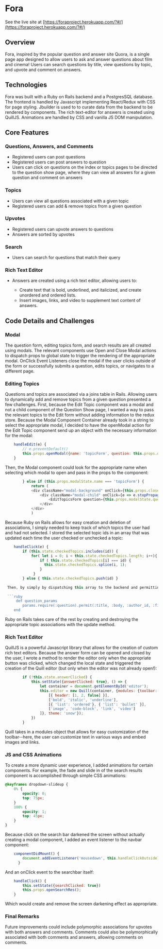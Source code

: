 # Fora

See the live site at [https://foraproject.herokuapp.com/?#/](https://foraproject.herokuapp.com/?#/)

## Overview

Fora, inspired by the popular question and answer site Quora, is a single page app designed to allow users to ask and answer questions about film and cinema!  Users can search questions by title, view questions by topic, and upvote and comment on answers.

## Technologies

Fora was built with a Ruby on Rails backend and a PostgresSQL database.  The frontend is handled by Javascript implementing React/Redux with CSS for page styling.  Jbuilder is used to to curate data from the backend to be rendered by components.  The rich text-editor for answers is created using QuillJS.  Animations are handled by CSS and vanilla JS DOM manipulation.

## Core Features

### Questions, Answers, and Comments

- Registered users can post questions
- Registered users can post answers to question
- Users can click on questions on the index or topics pages to be directed to the question show page, where they can view all answers for a given question and comment on answers

### Topics

- Users can view all questions associated with a given topic
- Registered users can add & remove topics from a given question

### Upvotes

- Registered users can upvote answers to questions
- Answers are sorted by upvotes

### Search

- Users can search for questions that match their query

### Rich Text Editor

- Answers are created using a rich text editor, allowing users to:

  - Create text that is bold, underlined, and italicized, and create unordered and ordered lists.
  - Insert images, links, and video to supplement text content of answers.

## Code Details and Challenges

### Modal

The question form, editing topics form, and search results are all created using modals.  The relevant components use Open and Close Modal actions to dispatch props to global state to trigger the rendering of the appropriate modal.  OnClick Event Listeners close the modal if the user clicks outside of the form or successfully submits a question, edits topics, or navigates to a different page.

### Editing Topics

Questions and topics are associated via a joins table in Rails.  Allowing users to dynamically add and remove topics from a given question presented a few challenges.  First, because the Edit Topic component was a modal and not a child component of the Question Show page, I wanted a way to pass the relevant topics to the Edit form without adding information to the redux store.  Because the Modal Component Container already took in a string to select the appropriate modal, I decided to have the openModal action for the Edit Topic component send up an object with the necessary information for the modal:

```javascript
    handleEdit(e) {
        // e.preventDefault()
        this.props.openModal({name: 'topicForm', question: this.props.question, topics: this.props.topics})
    }
```

Then, the Modal component could look for the appropriate name when selecting which modal to open and pass in the props to the component:

```javascript
        } else if (this.props.modalState.name === 'topicForm') {
            return (
            <div className="modal-background" onClick={this.props.closeModal}>
                <div className="modal-child" onClick={e => e.stopPropagation()}>
                    <EditTopicsForm question={this.props.modalState.question} topics={this.props.modalState.topics}/>
                </div>
            </div>
            )
```

Because Ruby on Rails allows for easy creation and deletion of associations, I simply needed to keep track of which topics the user had and had not selected.  I stored the selected topic ids in an array that was updated each time the user checked or unchecked a topic:

```javascript
    handleClick(e) {
        if (this.state.checkedTopics.includes(id)) {
            for( let i = 0; i < this.state.checkedTopics.length; i++){ 
                if ( this.state.checkedTopics[i] === id) {
                  this.state.checkedTopics.splice(i, 1); 
                }
             }
        } else { this.state.checkedTopics.push(id) }
        
 Then, by simply by dispatching this array to the backend and permitting it as a paramter:
 
 ```ruby
     def question_params
        params.require(:question).permit(:title, :body, :author_id, :filter, topic_ids: [])
    end
```

Ruby on Rails takes care of the rest by creating and destroying the appropriate topic associations with the update method.

### Rich Text Editor

QuillJS is a powerful Javascript library that allows for the creation of custom rich text editors.  Because the answer form can be opened and closed by the user, I wrote a method to render the editor only when the appropriate button was clicked, which changed the local state and triggered the creation of the Quill editor (but only when the editor was not already open!):

```javascript
        if (!this.state.answerClicked) {
            this.setState({answerClicked: true}, () => {
                let container = document.getElementById('editor');
                this.editor = new Quill(container, {modules: {toolbar: [
                    [{ header: [1, 2, false] }],
                    ['bold', 'italic', 'underline'],
                    [{ 'list': 'ordered'}, { 'list': 'bullet' }],
                    ['image', 'code-block', 'link', 'video']
                ]}, theme: 'snow'});
            })
        }
```
Quill takes in a modules object that allows for easy customization of the toolbar--here, the user can customize text in various ways and embed images and links.

### JS and CSS Animations

To create a more dynamic user experience, I added animations for certain components.  For example, the fade and slide in of the search results component is accomplished through simple CSS animations:

```CSS
@keyframes dropdown-slideup {
    0% {
        opacity: 0;
        top: 75px;
    }
    100% {
        opacity: 1;
        top: 45px;
    }
}
```

Because click on the search bar darkened the screen without actually creating a modal component, I added an event listener to the navbar component:

```javascript
    componentDidMount() {
        document.addEventListener('mousedown', this.handleClickOutside);
      }
```

And an onClick event to the searchbar itself:

```javascript
    handleClick() {
        this.setState({searchClicked: true})
        this.props.openSearchRes();
    }
```

Which would create and remove the screen darkening effect as appropriate.

### Final Remarks

Future improvements could include polymorphic associations for upvotes with both answers and comments.  Comments could also be polymorphically associated with both comments and answers, allowing comments on comments.
